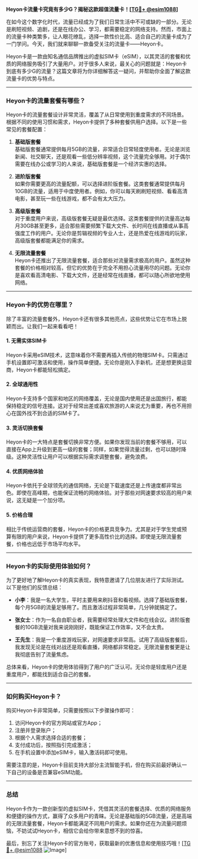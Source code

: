 **Heyon卡流量卡究竟有多少G？揭秘这款超值流量卡！[[TG💪+ @esim1088](https://t.me/s/esim1088)]**

在如今这个数字化时代，流量已经成为了我们日常生活中不可或缺的一部分。无论是刷短视频、追剧，还是在线办公、学习，都需要稳定的网络支持。然而，市面上的流量卡种类繁多，让人眼花缭乱，选择一款性价比高、适合自己的流量卡成为了一门学问。今天，我们就来聊聊一款备受关注的流量卡——Heyon卡。

Heyon卡是一款由知名通信品牌推出的虚拟SIM卡（eSIM），以其灵活的套餐和优质的网络服务吸引了大量用户。对于很多人来说，最关心的问题就是：Heyon卡到底有多少G的流量？这篇文章将为你详细解答这一疑问，并帮助你全面了解这款流量卡的优势与特点。

---

### Heyon卡的流量套餐有哪些？

Heyon卡的流量套餐设计非常灵活，覆盖了从日常使用到重度需求的不同场景。根据不同的使用习惯和需求，Heyon卡提供了多种套餐供用户选择。以下是一些常见的套餐配置：

1. **基础版套餐**  
   基础版套餐通常提供每月5GB的流量，非常适合日常轻度使用者。无论是浏览新闻、社交聊天，还是观看一些低分辨率视频，这个流量完全够用。对于偶尔需要在线办公或学习的人来说，基础版套餐是一个经济实惠的选择。

2. **进阶版套餐**  
   如果你需要更高的流量配额，可以选择进阶版套餐。这类套餐通常提供每月10GB的流量，适用于中度使用者。例如，你可以每天刷刷短视频、看看高清电影，甚至玩一些在线游戏，都不会有太大压力。

3. **高级版套餐**  
   对于重度用户来说，高级版套餐无疑是最优选择。这类套餐提供的流量高达每月30GB甚至更多，适合那些需要频繁下载大文件、长时间在线直播或从事高强度工作的用户。无论你是剪辑视频的专业人士，还是热爱在线游戏的玩家，高级版套餐都能满足你的需求。

4. **无限流量套餐**  
   Heyon卡还推出了无限流量套餐，适合那些对流量需求极高的用户。虽然这种套餐的价格相对较高，但它的优势在于完全不用担心流量用尽的问题。无论你是喜欢看高清电影、下载大文件，还是经常在线直播，都可以随心所欲地使用网络。

---

### Heyon卡的优势在哪里？

除了丰富的流量套餐外，Heyon卡还有很多其他亮点，这些优势让它在市场上脱颖而出。让我们一起来看看吧！

#### 1. **无需实体SIM卡**
Heyon卡采用eSIM技术，这意味着你不需要再插入传统的物理SIM卡。只需通过手机设置即可激活和使用，操作简单便捷。无论你是刚入手新机，还是想更换运营商，Heyon卡都能轻松搞定。

#### 2. **全球通用性**
Heyon卡支持多个国家和地区的网络覆盖，无论是国内使用还是出国旅行，都能保持稳定的信号连接。这对于经常出差或喜欢旅游的人来说尤为重要，再也不用担心在国外找不到合适的SIM卡了。

#### 3. **灵活切换套餐**
Heyon卡的一大特点是套餐切换非常方便。如果你发现当前的套餐不够用，可以直接在App上升级到更高一级的套餐；同样，如果觉得流量过剩，也可以随时降级。这种灵活性让用户可以根据实际需求调整套餐，避免浪费。

#### 4. **优质网络体验**
Heyon卡依托于全球领先的通信网络，无论是下载速度还是上传速度都非常出色。即使在高峰期，也能保证流畅的网络体验。对于那些对网速要求较高的用户来说，这无疑是一个加分项。

#### 5. **价格合理**
相比于传统运营商的套餐，Heyon卡的价格更具竞争力。尤其是对于学生党或预算有限的用户来说，Heyon卡提供了更多高性价比的选择。即使是无限流量套餐，价格也远低于市场平均水平。

---

### Heyon卡的实际使用体验如何？

为了更好地了解Heyon卡的真实表现，我特意邀请了几位朋友进行了实际测试。以下是他们的反馈总结：

- **小李**：我是一名大学生，平时主要用来刷抖音和看视频。选择了基础版套餐，每个月5GB的流量足够用了。而且激活过程非常简单，几分钟就搞定了。
  
- **张女士**：作为一名自由职业者，我需要经常处理大文件和在线会议。进阶版套餐的10GB流量对我来说刚刚好，既能保证工作效率，又不会太贵。

- **王先生**：我是一个重度游戏玩家，对网速要求非常高。试用了高级版套餐后，我发现无论是在线对战还是观看直播，网络都非常稳定。无限流量套餐更是让我彻底告别了流量焦虑。

总体来看，Heyon卡的使用体验得到了用户的广泛认可。无论你是轻度用户还是重度用户，都能找到适合自己的套餐。

---

### 如何购买Heyon卡？

购买Heyon卡非常简单，只需要按照以下步骤操作即可：

1. 访问Heyon卡的官方网站或官方App；
2. 注册并登录账户；
3. 根据个人需求选择合适的套餐；
4. 支付成功后，按照指引完成激活；
5. 在手机设置中添加eSIM卡，输入激活码即可使用。

需要注意的是，Heyon卡目前支持大部分主流智能手机，但在购买前最好确认一下自己的设备是否兼容eSIM功能。

---

### 总结

Heyon卡作为一款创新型的虚拟SIM卡，凭借其灵活的套餐选择、优质的网络服务和便捷的操作方式，赢得了众多用户的青睐。无论是基础版的5GB流量，还是高端的无限流量套餐，Heyon卡都能满足不同用户的需求。如果你还在为流量问题烦恼，不妨试试Heyon卡，相信它会给你带来意想不到的惊喜。

最后，别忘了关注Heyon卡的官方账号，获取最新的优惠信息和使用技巧哦！[[TG💪+ @esim1088](https://t.me/s/esim1088) ![Image](https://i.postimg.cc/4NQfJmqS/Snipaste-2025-05-13-00-14-12.png)]